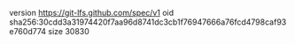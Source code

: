 version https://git-lfs.github.com/spec/v1
oid sha256:30cdd3a31974420f7aa96d8741dc3cb1f76947666a76fcd4798caf93e760d774
size 30830
